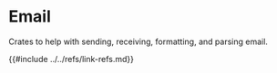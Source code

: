 # Email

Crates to help with sending, receiving, formatting, and parsing email.

{{#include ../../refs/link-refs.md}}
